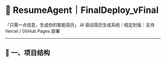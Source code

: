 # 🧭 ResumeAgent｜FinalDeploy_vFinal
「只需一点信息，生成你的智能简历」
AI 驱动简历生成系统｜稳定封版｜支持 Vercel / GitHub Pages 部署

---

## 🧱 一、项目结构
